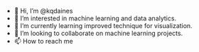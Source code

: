 - 👋 Hi, I’m @kqdaines
- 👀 I’m interested in machine learning and data analytics.
- 🌱 I’m currently learning improved technique for visualization.
- 💞️ I’m looking to collaborate on machine learning projects.
- 📫 How to reach me 

<!---
kqdaines/kqdaines is a ✨ special ✨ repository because its `README.md` (this file) appears on your GitHub profile.
You can click the Preview link to take a look at your changes.
--->
